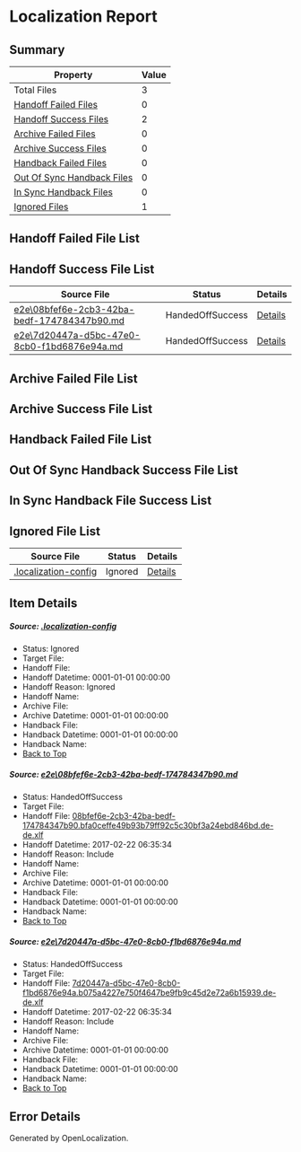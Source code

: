 # <a name='report-top'></a> Localization Report

## Summary
 Property | Value 
 -------- | ----- 
 Total Files | 3
[ Handoff Failed Files ](#handoff-failed-list)| 0
[ Handoff Success Files ](#handoff-success-list)| 2
[ Archive Failed Files ](#archive-failed-list)| 0
[ Archive Success Files ](#archive-success-list)| 0
[ Handback Failed Files ](#handback-failed-list)| 0
[ Out Of Sync Handback Files ](#outofsync-handback-success-list)| 0
[ In Sync Handback Files ](#insync-handback-success-list)| 0
[ Ignored Files ](#ignored-list)| 1

## <a name='handoff-failed-list'></a> Handoff Failed File List

## <a name='handoff-success-list'></a> Handoff Success File List
 Source File | Status | Details 
 ----------- | ------ | ------- 
 [e2e\08bfef6e-2cb3-42ba-bedf-174784347b90.md](https://github.com/OpenLocalizationTestOrg/ol-test4/blob/12085467c802ba7253834e83625c8e513b92316f/e2e/08bfef6e-2cb3-42ba-bedf-174784347b90.md) | HandedOffSuccess | [Details](#0260921c87397ddc21575919b532f401fe4359871)
 [e2e\7d20447a-d5bc-47e0-8cb0-f1bd6876e94a.md](https://github.com/OpenLocalizationTestOrg/ol-test4/blob/12085467c802ba7253834e83625c8e513b92316f/e2e/7d20447a-d5bc-47e0-8cb0-f1bd6876e94a.md) | HandedOffSuccess | [Details](#3e0a99494f3132d3ecd9303ee1f7bc4844e61f402)

## <a name='archive-failed-list'></a> Archive Failed File List

## <a name='archive-success-list'></a> Archive Success File List

## <a name='handback-failed-list'></a> Handback Failed File List

## <a name='outofsync-handback-success-list'></a> Out Of Sync Handback Success File List

## <a name='insync-handback-success-list'></a> In Sync Handback File Success List

## <a name='ignored-list'></a> Ignored File List
 Source File | Status | Details 
 ----------- | ------ | ------- 
 [.localization-config](https://github.com/OpenLocalizationTestOrg/ol-test4/blob/12085467c802ba7253834e83625c8e513b92316f/.localization-config) | Ignored | [Details](#cb0632cf59c1387fc1742bfb9fa3c47f87e2e5c90)

## Item Details
##### <a name='cb0632cf59c1387fc1742bfb9fa3c47f87e2e5c90'></a> Source: [.localization-config](https://github.com/OpenLocalizationTestOrg/ol-test4/blob/12085467c802ba7253834e83625c8e513b92316f/.localization-config)
* Status: Ignored
* Target File: 
* Handoff File: 
* Handoff Datetime: 0001-01-01 00:00:00
* Handoff Reason: Ignored
* Handoff Name: 
* Archive File: 
* Archive Datetime: 0001-01-01 00:00:00
* Handback File: 
* Handback Datetime: 0001-01-01 00:00:00
* Handback Name: 
* [Back to Top](#report-top)

##### <a name='0260921c87397ddc21575919b532f401fe4359871'></a> Source: [e2e\08bfef6e-2cb3-42ba-bedf-174784347b90.md](https://github.com/OpenLocalizationTestOrg/ol-test4/blob/12085467c802ba7253834e83625c8e513b92316f/e2e/08bfef6e-2cb3-42ba-bedf-174784347b90.md)
* Status: HandedOffSuccess
* Target File: 
* Handoff File: [08bfef6e-2cb3-42ba-bedf-174784347b90.bfa0ceffe49b93b79ff92c5c30bf3a24ebd846bd.de-de.xlf](https://github.com/OpenLocalizationTestOrg/ol-test4-handoff/blob/a79364a195fc991b588acb3e3bbef56c2504a206/ol-handoff/OpenLocalizationTestOrg/ol-test4-dede/xinjiang/ht/08bfef6e-2cb3-42ba-bedf-174784347b90.bfa0ceffe49b93b79ff92c5c30bf3a24ebd846bd.de-de.xlf)
* Handoff Datetime: 2017-02-22 06:35:34
* Handoff Reason: Include
* Handoff Name: 
* Archive File: 
* Archive Datetime: 0001-01-01 00:00:00
* Handback File: 
* Handback Datetime: 0001-01-01 00:00:00
* Handback Name: 
* [Back to Top](#report-top)

##### <a name='3e0a99494f3132d3ecd9303ee1f7bc4844e61f402'></a> Source: [e2e\7d20447a-d5bc-47e0-8cb0-f1bd6876e94a.md](https://github.com/OpenLocalizationTestOrg/ol-test4/blob/12085467c802ba7253834e83625c8e513b92316f/e2e/7d20447a-d5bc-47e0-8cb0-f1bd6876e94a.md)
* Status: HandedOffSuccess
* Target File: 
* Handoff File: [7d20447a-d5bc-47e0-8cb0-f1bd6876e94a.b075a4227e750f4647be9fb9c45d2e72a6b15939.de-de.xlf](https://github.com/OpenLocalizationTestOrg/ol-test4-handoff/blob/a79364a195fc991b588acb3e3bbef56c2504a206/ol-handoff/OpenLocalizationTestOrg/ol-test4-dede/xinjiang/ht/7d20447a-d5bc-47e0-8cb0-f1bd6876e94a.b075a4227e750f4647be9fb9c45d2e72a6b15939.de-de.xlf)
* Handoff Datetime: 2017-02-22 06:35:34
* Handoff Reason: Include
* Handoff Name: 
* Archive File: 
* Archive Datetime: 0001-01-01 00:00:00
* Handback File: 
* Handback Datetime: 0001-01-01 00:00:00
* Handback Name: 
* [Back to Top](#report-top)


## Error Details

Generated by OpenLocalization.

